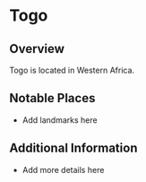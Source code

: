 # Togo
## Overview
Togo is located in Western Africa.

## Notable Places
- Add landmarks here

## Additional Information
- Add more details here
